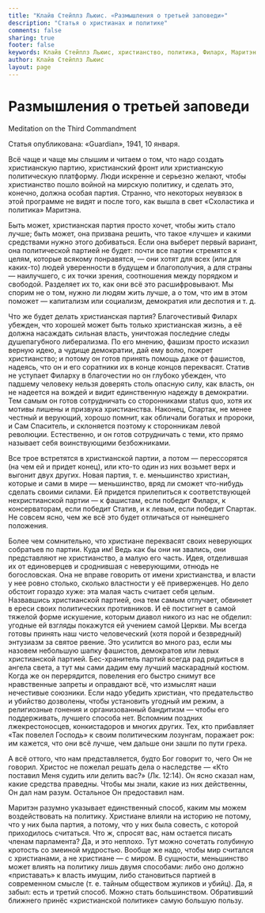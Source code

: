 ```yaml
---
title: "Клайв Стейплз Льюис. «Размышления о третьей заповеди»"
description: "Статья о христианах и политике"
comments: false
sharing: true
footer: false
keywords: Клайв Стейплз Льюис, христианство, политика, Филарх, Маритэн
author: Клайв Стейплз Льюис
layout: page
---
```


# Размышления о третьей заповеди

Meditation on the Third Commandment

Статья опубликована: «Guardian», 1941, 10 января.

Всё чаще и чаще мы слышим и читаем о том, что надо создать христианскую партию, христианский фронт или христианскую политическую платформу. Люди искренне и серьезно желают, чтобы христианство пошло войной на мирскую политику, и сделать это, конечно, должна особая партия. Странно, что некоторых неувязок в этой программе не видят и после того, как вышла в свет «Схоластика и политика» Маритэна.

Быть может, христианская партия просто хочет, чтобы жить стало лучше; быть может, она призвана решить, что такое «лучше» и какими средствами нужно этого добиваться. Если она выберет первый вариант, она политической партией не будет: почти все партии стремятся к целям, которые всякому понравятся, — они хотят для всех (или для каких-то) людей уверенности в будущем и благополучия, а для страны — наилучшего, с их точки зрения, соотношения между порядком и свободой. Разделяет их то, как они всё это расшифровывают. Мы спорим не о том, нужно ли людям жить лучше, а о том, что им в этом поможет — капитализм или социализм, демократия или деспотия и т. д.

Что же будет делать христианская партия? Благочестивый Филарх убежден, что хорошей может быть только христианская жизнь, а её должна насаждать сильная власть, уничтожая последние следы душепагубного либерализма. По его мнению, фашизм просто исказил верную идею, а чудище демократии, дай ему волю, пожрет христианство; и потому он готов принять помощь даже от фашистов, надеясь, что он и его соратники их в конце концов переквасят. Статив не уступает Филарху в благочестии но он глубоко убежден, что падшему человеку нельзя доверять столь опасную силу, как власть, он не надеется на вождей и видит единственную надежду в демократии. Тем самым он готов сотрудничать со сторонниками status quo, хотя их мотивы лишены и призвука христианства. Наконец, Спартак, не менее честный и верующий, хорошо помнит, как обличали богатых и пророки, и Сам Спаситель, и склоняется поэтому к сторонникам левой революции. Естественно, и он готов сотрудничать с теми, кто прямо называет себя воинствующими безбожниками.

Все трое встретятся в христианской партии, а потом — перессорятся (на чем ей и придет конец), или кто-то один из них возьмет верх и выгонит двух других. Новая партия, т. е. меньшинство христиан, которые и сами в мире — меньшинство, вряд ли сможет что-нибудь сделать своими силами. Ей придется прилепиться к соответствующей нехристианской партии — к фашистам, если победит Филарх, к консерваторам, если победит Статив, и к левым, если победит Спартак. Не совсем ясно, чем же всё это будет отличаться от нынешнего положения.

Более чем сомнительно, что христиане переквасят своих неверующих собратьев по партии. Куда им! Ведь как бы они ни звались, они представляют не христианство, а малую его часть. Идея, отделившая их от единоверцев и сроднившая с неверующими, отнюдь не богословская. Она не вправе говорить от имени христианства, и власти у нее ровно столько, сколько властности у её приверженцев. Но дело обстоит гораздо хуже: эта малая часть считает себя целым. Назвавшись христианской партией, она тем самым отлучает, обвиняет в ереси своих политических противников. И её постигнет в самой тяжелой форме искушение, которым диавол никого из нас не обделил: угодные ей взгляды покажутся ей учением самой Церкви. Мы всегда готовы принять наш чисто человеческий (хотя порой и безвредный) энтузиазм за святое рвение. Это усилится во много раз, если мы назовем небольшую шапку фашистов, демократов или левых христианской партией. Бес-хранитель партий всегда рад рядиться в ангела света, а тут мы сами дадим ему лучший маскарадный костюм. Когда же он перерядится, повеления его быстро снимут все нравственные запреты и оправдают всё, что измыслят наши нечестивые союзники. Если надо убедить христиан, что предательство и убийство дозволены, чтобы установить угодный им режим, а религиозные гонения и организованный бандитизм — чтобы его поддерживать, лучшего способа нет. Вспомним поздних лжекрестоносцев, конкистадоров и многих других. Тех, кто прибавляет «Так повелел Господь» к своим политическим лозунгам, поражает рок: им кажется, что они всё лучше, чем дальше они зашли по пути греха.

А всё оттого, что нам представляется, будто Бог говорит то, чего Он не говорил. Христос не пожелал решать дела о наследстве — «Кто поставил Меня судить или делить вас?» (Лк. 12:14). Он ясно сказал нам, какие средства праведны. Чтобы мы знали, какие из них действенны, Он дал нам разум. Остальное Он предоставил нам.

Маритэн разумно указывает единственный способ, каким мы можем воздействовать на политику. Христиане влияли на историю не потому, что у них была партия, а потому, что у них была совесть, с которой приходилось считаться. Что ж, спросят вас, нам остается писать членам парламента? Да, и это неплохо. Тут можно сочетать голубиную кротость со змеиной мудростью. Вообще же надо, чтобы мир считался с христианами, а не христиане — с миром. В сущности, меньшинство может влиять на политику лишь двумя способами: либо оно должно «приставать» к власть имущим, либо становиться партией в современном смысле (т. е. тайным обществом жуликов и убийц). Да, я забыл: есть и третий способ. Можно стать большинством. Обративший ближнего принёс «христианской политике» самую большую пользу.

